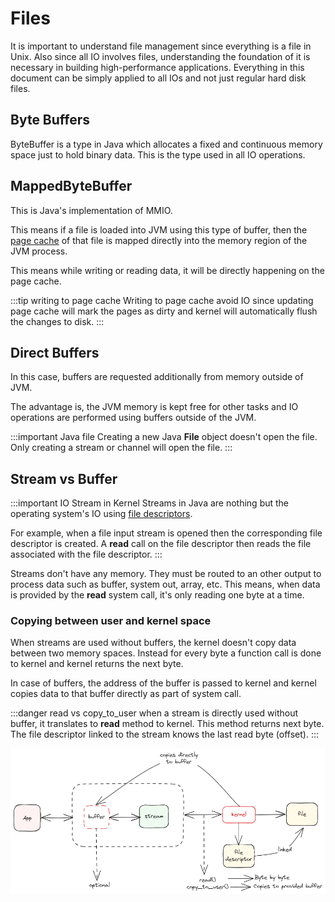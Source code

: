 # Files

It is important to understand file management since everything is a file in Unix. 
Also since all IO involves files, understanding the foundation of it is necessary in building 
high-performance applications. Everything in this document can be simply applied to all IOs and not just regular hard disk files. 

## Byte Buffers

ByteBuffer is a type in Java which allocates a fixed and continuous memory space
just to hold binary data. This is the type used in all IO operations.

## MappedByteBuffer

This is Java's implementation of MMIO.

This means if a file is loaded into JVM using this type of buffer, then
the [page cache](../computers/memory-paging.md#swapping) of that file is mapped directly into
the memory region of the JVM process.

This means while writing or reading data, it will be directly happening on the page cache.

:::tip writing to page cache
Writing to page cache avoid IO since updating page cache will mark the pages as dirty and
kernel will automatically flush the changes to disk.
:::

## Direct Buffers

In this case, buffers are requested additionally from memory outside of JVM.

The advantage is, the JVM memory is kept free for other tasks and IO operations are performed using buffers outside of the JVM.

:::important Java file
Creating a new Java **File** object doesn't open the file.
Only creating a stream or channel will open the file.
:::

## Stream vs Buffer

:::important IO Stream in Kernel
Streams in Java are nothing but the operating system's IO using [file descriptors](../computers/file-descriptors.md).

For example, when a file input stream is opened then the corresponding file descriptor is created.
A **read** call on the file descriptor then reads the file associated with the file descriptor.
:::

Streams don't have any memory. They must be routed to an other output to process data such as
buffer, system out, array, etc.
This means, when data is provided by the **read** system call, it's only reading one byte at a time.

### Copying between user and kernel space

When streams are used without buffers,
the kernel doesn't copy data between two memory spaces.
Instead for every byte a function call is done to kernel and kernel returns the next byte.

In case of buffers, the address of the buffer is passed to kernel and kernel copies data to that
buffer directly as part of system call.

:::danger read vs copy_to_user
when a stream is directly used without buffer, it translates to **read** method to kernel.
This method returns next byte. 
The file descriptor linked to the stream knows the last read byte (offset).
:::

![stream and buffer](../../static/img/file-stream-buffer.excalidraw.png)
